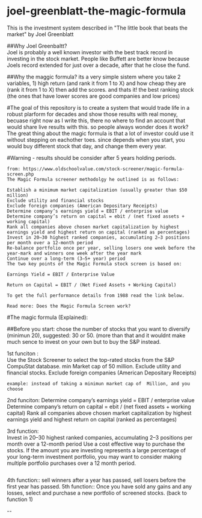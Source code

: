 # joel-greenblatt-the-magic-formula
This is the investment system described in "The little book that beats the market" by Joel Greenblatt

##Why Joel Greenbaltt?  
Joel is probably a well known investor with the best track record in investing in the stock market. People like Buffett are better know because Joels record extended for just over a decade, after that he close the fund. 

##Why the maggic formula?
its a very simple sistem where you take 2 variables, 1) high return (and rank it from 1 to X) and how cheap they are (rank it from 1 to X) then add the scores. and thats it! the best ranking stock (the ones that have lower scores are good companies and low prices)

#The goal of this repository is to create a system that would trade life in a robust plarform for decades and show those results with real money, becuase right now as I write this, there no where to find an account that would share live results with this. so people always wonder does it work? The great thing about the magic formula is that a lot of investor could use it without stepping on eachother toes. since depends when you start, you would buy different stock that day, and change them every year. 

#Warning - results should be consider after 5 years holding periods.

```
from: https://www.oldschoolvalue.com/stock-screener/magic-formula-screen.php
The Magic Formula screener methodolgy he outlined is as follows:

Establish a minimum market capitalization (usually greater than $50 million)
Exclude utility and financial stocks
Exclude foreign companies (American Depositary Receipts)
Determine company’s earnings yield = EBIT / enterprise value
Determine company’s return on capital = ebit / (net fixed assets + working capital)
Rank all companies above chosen market capitalization by highest earnings yield and highest return on capital (ranked as percentages)
Invest in 20–30 highest ranked companies, accumulating 2–3 positions per month over a 12-month period
Re-balance portfolio once per year, selling losers one week before the year-mark and winners one week after the year mark
Continue over a long-term (3–5+ year) period
The two key points of the Magic Formula stock screen is based on:

Earnings Yield = EBIT / Enterprise Value

Return on Capital = EBIT / (Net Fixed Assets + Working Capital)

To get the full performance details from 1988 read the link below.

Read more: Does the Magic Formula Screen work?

```




#The magic formula (Explained):

##Before you start: 
chose the number of stocks that you want to diversify (minimun 20), suggested: 30 or 50. (more than that and it wouldnt make much sence to invest on your own but to buy the S&P instead.

1st funciton :  
Use the Stock Screener to select the top-rated stocks from the S&P CompuStat database. min Market cap of 50 million. Exclude utility and financial stocks. Exclude foreign companies (American Depositary Receipts)
```note: using odd market cap minimun size for a company can give you unique porfolios, 74 Million, you will get a different list.
example: instead of taking a minimun market cap of  Million, and you choose 
```
2nd funciton: 
Determine company’s earnings yield = EBIT / enterprise value
Determine company’s return on capital = ebit / (net fixed assets + working capital)
Rank all companies above chosen market capitalization by highest earnings yield and highest return on capital (ranked as percentages)

3rd function:  
Invest in 20–30 highest ranked companies, accumulating 2–3 positions per month over a 12-month period
Use a cost effective way to purchase the stocks. If the amount you are investing represents a large percentage of your long-term investment portfolio, you may want to consider making multiple portfolio purchases over a 12 month period.
```step 4th is designed based on actual tax laws that say that you can deduct taxes in stock that are lossing you money if you sell them before the end of the year, and you pay less taxes if you hold you winners for more than a year.
```
4th function:: 
sell winners after a year has passed, sell losers before the first year has passed.
5th function:: 
Once you have sold any gains and any losses, select and purchase a new portfolio of screened stocks. (back to function 1)

--

```Disclaimer: This not an investment adviser, brokerage firm, or investment company. "Magic Formula" is a term used to describe the investment strategy explained in The Little Book That Beats the Market. There is nothing "magical" about the formula, and the use of the formula does not guarantee performance or investment success.

